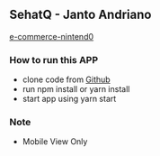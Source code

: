## SehatQ - Janto Andriano
[e-commerce-nintend0](https://sehatq-nu.vercel.app/login)


### How to run this APP
- clone code from [Github](https://github.com/jantoandriano/sehatq.git)
- run npm install or yarn install
- start app using yarn start

### Note
- Mobile View Only



